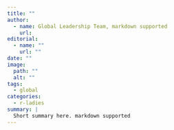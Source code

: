 ```yaml
---
title: ""
author:
  - name: Global Leadership Team, markdown supported
    url:
editorial:
  - name: ""
    url: ""
date: ""
image:
  path: ""
  alt: ""
tags:
  - global
categories:
  - r-ladies
summary: |
  Short summary here. markdown supported
---
```

